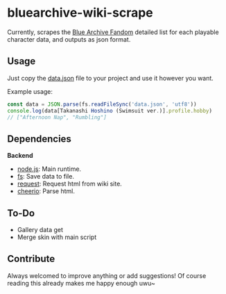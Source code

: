 # bluearchive-wiki-scrape
Currently, scrapes the [Blue Archive Fandom](https://bluearchive.fandom.com/wiki/Student/Detailed_List) detailed list for each playable character data, and outputs as json format.

## Usage
Just copy the [data.json](https://github.com/Joshimello/bluearchive-wiki-scrape/blob/main/data.json) file to your project and use it however you want.

Example usage:
```javascript
const data = JSON.parse(fs.readFileSync('data.json', 'utf8'))
console.log(data[Takanashi Hoshino (Swimsuit ver.)].profile.hobby)
// ["Afternoon Nap", "Rumbling"]
```

## Dependencies
**Backend**
- [node.js](https://github.com/nodejs/node): Main runtime.
- [fs](https://github.com/nodejs/node/blob/main/doc/api/fs.md): Save data to file.
- [request](https://github.com/request/request): Request html from wiki site.
- [cheerio](https://github.com/cheeriojs/cheerio): Parse html.

## To-Do
- Gallery data get
- Merge skin with main script

## Contribute
Always welcomed to improve anything or add suggestions! 
Of course reading this already makes me happy enough uwu~

